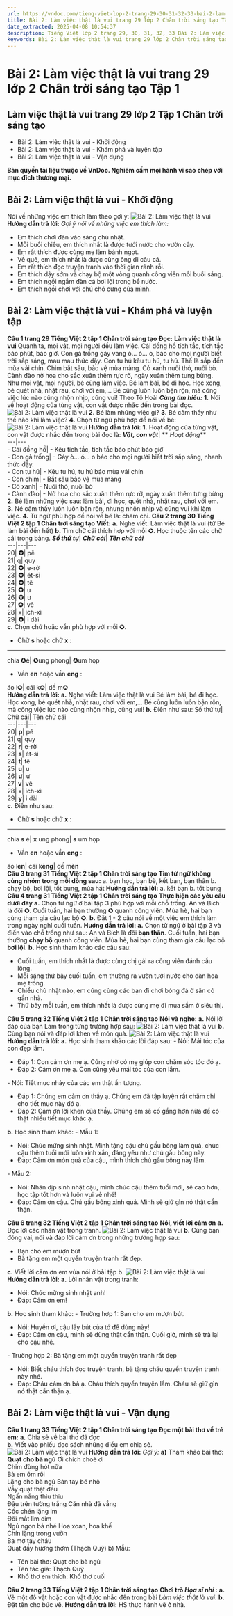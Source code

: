 ```yaml
---
url: https://vndoc.com/tieng-viet-lop-2-trang-29-30-31-32-33-bai-2-lam-viec-that-la-vui-238646
title: Bài 2: Làm việc thật là vui trang 29 lớp 2 Chân trời sáng tạo Tập 1 - VnDoc.com
date_extracted: 2025-04-08 10:54:37
description: Tiếng Việt lớp 2 trang 29, 30, 31, 32, 33 Bài 2: Làm việc thật là vui được biên soạn nhằm giúp các em HS đạt kết quả tốt trong quá trình làm bài tập và học tập môn Tiếng Việt lớp 2.
keywords: Bài 2: Làm việc thật là vui trang 29 lớp 2 Chân trời sáng tạo Tập 1,Tiếng Việt lớp 2 trang 29 bài 2,Tuần 3 mỗi người một vẻ,Làm việc thật là vui,tuần 3 bài 2 Làm việc thật là vui,bài 2 Làm việc thật là vui,tiếng việt 2 tuần 2,tiếng việt 2,tiếng việt lớp 2,sách tiếng việt 2,sách tiếng việt lớp 2,bài tập tiếng việt lớp 2,tiếng việt lớp 2 tập 1,học tiếng việt chân trời sáng tạo,chân trời sáng tạo,tiếng việt lớp 2 chân trời,tiếng việt chân trời sáng tạo
---
```


# Bài 2: Làm việc thật là vui trang 29 lớp 2 Chân trời sáng tạo Tập 1
## **Làm việc thật là vui trang 29 lớp 2 Tập 1 Chân trời sáng tạo**
  * Bài 2: Làm việc thật là vui - Khởi động
  * Bài 2: Làm việc thật là vui - Khám phá và luyện tập
  * Bài 2: Làm việc thật là vui - Vận dụng

**Bản quyền tài liệu thuộc về VnDoc. Nghiêm cấm mọi hành vi sao chép với mục đích thương mại.**
## **Bài 2: Làm việc thật là vui - Khởi động**
Nói về những việc em thích làm theo gợi ý:
![Bài 2: Làm việc thật là vui](https://i.vdoc.vn/data/image/2021/07/26/tieng-viet-lop-2-trang-29-30-31-32-33-bai-2-lam-viec-that-la-vui-6.jpg)
**Hướng dẫn trả lời:**
_Gợi ý nói về những việc em thích làm:_
  * Em thích chơi đàn vào sáng chủ nhật.
  * Mỗi buổi chiều, em thích nhất là được tưới nước cho vườn cây.
  * Em rất thích được cùng mẹ làm bánh ngọt.
  * Về quê, em thích nhất là được cùng ông đi câu cá.
  * Em rất thích đọc truyện tranh vào thời gian rảnh rỗi.
  * Em thích dậy sớm và chạy bộ một vòng quanh công viên mỗi buổi sáng.
  * Em thích ngồi ngắm đàn cá bơi lội trong bể nước.
  * Em thích ngồi chơi với chú chó cưng của mình.

## **Bài 2: Làm việc thật là vui - Khám phá và luyện tập**
**Câu 1 trang 29 Tiếng Việt 2 tập 1 Chân trời sáng tạo**
**Đọc:**
**Làm việc thật là vui**
Quanh ta, mọi vật, mọi người đều làm việc.
Cái đồng hồ tích tắc, tích tắc báo phút, báo giờ.
Con gà trống gáy vang ò... ó... o, báo cho mọi người biết trời sắp sáng, mau mau thức dậy.
Con tu hú kêu tu hú, tu hú. Thế là sắp đến mùa vải chín.
Chim bắt sâu, bảo vệ mùa màng.
Cỏ xanh nuôi thỏ, nuôi bò.
Cành đào nở hoa cho sắc xuân thêm rực rỡ, ngày xuân thêm tưng bừng.
Như mọi vật, mọi người, bé cũng làm việc. Bé làm bài, bé đi học. Học xong, bé quét nhà, nhặt rau, chơi với em,... Bé cũng luôn luôn bận rộn, mà công việc lúc nào cũng nhộn nhịp, cũng vui\!
Theo Tô Hoài
 _**Cùng tìm hiểu:**_
**1.** Nói về hoạt động của từng vật, con vật được nhắc đến trong bài đọc.
![Bài 2: Làm việc thật là vui](https://i.vdoc.vn/data/image/2021/07/26/tieng-viet-lop-2-trang-29-30-31-32-33-bai-2-lam-viec-that-la-vui-8.jpg)
**2.** Bé làm những việc gì?
**3.** Bé cảm thấy như thế nào khi làm việc?
**4.** Chọn từ ngữ phù hợp để nói về bé:
![Bài 2: Làm việc thật là vui](https://i.vdoc.vn/data/image/2021/07/26/tieng-viet-lop-2-trang-29-30-31-32-33-bai-2-lam-viec-that-la-vui-7.jpg)
**Hướng dẫn trả lời:**
**1.** Hoạt động của từng vật, con vật được nhắc đến trong bài đọc là:
**_Vật, con vật_**| ** _Hoạt động_**  
---|---  
\- Cái đồng hồ| \- Kêu tích tắc, tích tắc báo phút báo giờ  
\- Con gà trống| \- Gáy ò… ó… o báo cho mọi người biết trời sắp sáng, nhanh thức dậy.  
\- Con tu hú| \- Kêu tu hú, tu hú báo mùa vải chín  
\- Con chim| \- Bắt sâu bảo vệ mùa màng  
\- Cỏ xanh| \- Nuôi thỏ, nuôi bò  
\- Cành đào| \- Nở hoa cho sắc xuân thêm rực rỡ, ngày xuân thêm tưng bừng  
**2.** Bé làm những việc sau: làm bài, đi học, quét nhà, nhặt rau, chơi với em.
**3.** Né cảm thấy luôn luôn bận rộn, nhưng nhộn nhịp và cũng vui khi làm việc.
**4.** Từ ngữ phù hợp để nói về bé là: chăm chỉ.
**Câu 2 trang 30 Tiếng Việt 2 tập 1 Chân trời sáng tạo**
**Viết:**
**a.** Nghe viết: Làm việc thật là vui \(từ Bé làm bài đến hết\)
**b.** Tìm chữ cái thích hợp với mỗi ✪. Học thuộc tên các chữ cái trong bảng.
_**Số thứ tự**_|  _**Chữ cái**_|  _**Tên chữ cái**_  
---|---|---  
20| **✪**|  pê  
21| q| quy  
22| **✪**|  e-rờ  
23| **✪**|  ét-sì  
24| **✪**|  tê  
25| **✪**|  u  
26| **✪**|  ư  
27| **✪**|  vê  
28| x| ích-xì  
29| **✪**|  i dài  
**c.** Chọn chữ hoặc vần phù hợp với mỗi ✪.
  * Chữ **s** hoặc chữ **x** :

---  
chia ✪ẻ| ✪ung phong| ✪um họp  
  * Vần **en** hoặc vần **eng** :

áo l✪| cái k✪| dế m✪  
**Hướng dẫn trả lời:**
**a.** Nghe viết: Làm việc thật là vui
Bé làm bài, bé đi học. Học xong, bé quét nhà, nhặt rau, chơi với em,... Bé cũng luôn luôn bận rộn, mà công việc lúc nào cũng nhộn nhịp, cũng vui\!
**b.** Điền như sau:
Số thứ tự| Chữ cái| Tên chữ cái  
---|---|---  
20| **p**|  pê  
21| q| quy  
22| **r**|  e-rờ  
23| **s**|  ét-sì  
24| **t**|  tê  
25| **u**|  u  
26| **ư**|  ư  
27| **v**|  vê  
28| x| ích-xì  
29| **y**|  i dài  
**c.** Điền như sau:
  * Chữ **s** hoặc chữ **x** :

---  
chia **s** ẻ| **x** ung phong| **s** um họp  
  * Vần **en** hoặc vần **eng** :

áo l**en**|  cái k**ẻng**|  dế m**èn**  
**Câu 3 trang 31 Tiếng Việt 2 tập 1 Chân trời sáng tạo**
**Tìm từ ngữ không cùng nhóm trong mỗi dòng sau:**
a. bạn học, bạn bè, kết bạn, bạn thân
b. chạy bộ, bơi lội, tốt bụng, múa hát
**Hướng dẫn trả lời:**
a. kết bạn
b. tốt bụng
**Câu 4 trang 31 Tiếng Việt 2 tập 1 Chân trời sáng tạo**
**Thực hiện các yêu cầu dưới đây**
**a.** Chọn từ ngữ ở bài tập 3 phù hợp với mỗi chỗ trống.
An và Bích là đôi ✪. Cuối tuần, hai bạn thường ✪ quanh công viên. Mùa hè, hai bạn cùng tham gia câu lạc bộ ✪.
**b.** Đặt 1 - 2 câu nói về một việc em thích làm trong ngày nghỉ cuối tuần.
**Hướng dẫn trả lời:**
**a.** Chọn từ ngữ ở bài tập 3 và điền vào chỗ trống như sau:
An và Bích là đôi **bạn thân**. Cuối tuần, hai bạn thường **chạy bộ** quanh công viên. Mùa hè, hai bạn cùng tham gia câu lạc bộ **bơi lội**.
**b.** Học sinh tham khảo các câu sau:
  * Cuối tuần, em thích nhất là được cùng chị gái ra công viên đánh cầu lông.
  * Mỗi sáng thứ bảy cuối tuần, em thường ra vườn tưới nước cho dàn hoa mẹ trồng.
  * Chiều chủ nhật nào, em cũng cùng các bạn đi chơi bóng đá ở sân cỏ gần nhà.
  * Thứ bảy mỗi tuần, em thích nhất là được cùng mẹ đi mua sắm ở siêu thị.

**Câu 5 trang 32 Tiếng Việt 2 tập 1 Chân trời sáng tạo**
**Nói và nghe:**
**a.** Nói lời đáp của bạn Lam trong từng trường hợp sau:
![Bài 2: Làm việc thật là vui](https://i.vdoc.vn/data/image/2021/07/26/tieng-viet-lop-2-trang-29-30-31-32-33-bai-2-lam-viec-that-la-vui-5.jpg)
**b.** Cùng bạn nói và đáp lời khen về món quà.
![Bài 2: Làm việc thật là vui](https://i.vdoc.vn/data/image/2021/07/26/tieng-viet-lop-2-trang-29-30-31-32-33-bai-2-lam-viec-that-la-vui-4.jpg)
**Hướng dẫn trả lời:**
**a.** Học sinh tham khảo các lời đáp sau:
\- Nói: Mái tóc của con đẹp lắm.
  * Đáp 1: Con cảm ơn mẹ ạ. Cũng nhờ có mẹ giúp con chăm sóc tóc đó ạ.
  * Đáp 2: Cảm ơn mẹ ạ. Con cũng yêu mái tóc của con lắm.

\- Nói: Tiết mục nhảy của các em thật ấn tượng.
  * Đáp 1: Chúng em cảm ơn thầy ạ. Chúng em đã tập luyện rất chăm chỉ cho tiết mục này đó ạ.
  * Đáp 2: Cảm ơn lời khen của thầy. Chúng em sẽ cố gắng hơn nữa để có thật nhiều tiết mục khác ạ.

**b.** Học sinh tham khảo:
\- Mẫu 1:
  * Nói: Chúc mừng sinh nhật. Mình tặng cậu chú gấu bông làm quà, chúc cậu thêm tuổi mới luôn xinh xắn, đáng yêu như chú gấu bông này.
  * Đáp: Cảm ơn món quà của cậu, mình thích chú gấu bông này lắm.

\- Mẫu 2:
  * Nói: Nhân dịp sinh nhật cậu, mình chúc cậu thêm tuổi mới, sẽ cao hơn, học tập tốt hơn và luôn vui vẻ nhé\!
  * Đáp: Cảm ơn cậu. Chú gấu bông xinh quá. Mình sẽ giữ gìn nó thật cẩn thận.

**Câu 6 trang 32 Tiếng Việt 2 tập 1 Chân trời sáng tạo**
**Nói, viết lời cảm ơn**
**a.** Đọc lời các nhân vật trong tranh.
![Bài 2: Làm việc thật là vui](https://i.vdoc.vn/data/image/2021/07/26/tieng-viet-lop-2-trang-29-30-31-32-33-bai-2-lam-viec-that-la-vui-9.jpg)
**b.** Cùng bạn đóng vai, nói và đáp lời cảm ơn trong những trường hợp sau:
  * Bạn cho em mượn bút
  * Bà tặng em một quyển truyện tranh rất đẹp.

**c.** Viết lời cảm ơn em vừa nói ở bài tập b.
![Bài 2: Làm việc thật là vui](https://i.vdoc.vn/data/image/2021/07/26/tieng-viet-lop-2-trang-29-30-31-32-33-bai-2-lam-viec-that-la-vui-12.jpg)
**Hướng dẫn trả lời:**
**a.** Lời nhân vật trong tranh:
  * Nói: Chúc mừng sinh nhật anh\!
  * Đáp: Cảm ơn em\!

**b.** Học sinh tham khảo:
\- Trường hợp 1: Bạn cho em mượn bút.
  * Nói: Huyền ơi, cậu lấy bút của tớ để dùng này\!
  * Đáp: Cảm ơn cậu, mình sẽ dùng thật cẩn thận. Cuối giờ, mình sẽ trả lại cho cậu nhé.

\- Trường hợp 2: Bà tặng em một quyển truyện tranh rất đẹp
  * Nói: Biết cháu thích đọc truyện tranh, bà tặng cháu quyển truyện tranh này nhé.
  * Đáp: Cháu cảm ơn bà ạ. Cháu thích quyển truyện lắm. Cháu sẽ giữ gìn nó thật cẩn thận ạ.

## **Bài 2: Làm việc thật là vui - Vận dụng**
**Câu 1 trang 33 Tiếng Việt 2 tập 1 Chân trời sáng tạo**
**Đọc một bài thơ về trẻ em:**
**a.** Chia sẻ về bài thơ đã đọc  
**b.** Viết vào phiếu đọc  sách những điều em chia sẻ.
![Bài 2: Làm việc thật là vui](https://i.vdoc.vn/data/image/2021/07/26/tieng-viet-lop-2-trang-29-30-31-32-33-bai-2-lam-viec-that-la-vui-10.jpg)
**Hướng dẫn trả lời:**
_Gợi ý:_
**a\)** Tham khảo bài thơ:
**Quạt cho bà ngủ**
Ơi chích choè ơi  
Chim đừng hót nữa  
Bà em ốm rồi  
Lặng cho bà ngủ
Bàn tay bé nhỏ  
Vẫy quạt thật đều  
Ngấn nắng thiu thiu  
Đậu trên tường trắng
Căn nhà đã vắng  
Cốc chén lặng im  
Đôi mắt lim dim  
Ngủ ngon bà nhé
Hoa xoan, hoa khế  
Chín lặng trong vườn  
Ba mơ tay cháu  
Quạt đầy hương thơm
\(Thạch Quỳ\)
b\) Mẫu:
  * Tên bài thơ: Quạt cho bà ngủ
  * Tên tác giả: Thạch Quỳ
  * Khổ thơ em thích: Khổ thơ cuối

**Câu 2 trang 33 Tiếng Việt 2 tập 1 Chân trời sáng tạo**
**Chơi trò _Họa sĩ nhí_ :**
**a.** Vẽ một đồ vật hoặc con vật được nhắc đến trong bài _Làm việc thật là vui_.
**b.** Đặt tên cho bức vẽ.
**Hướng dẫn trả lời:**
HS thực hành vẽ ở nhà.
